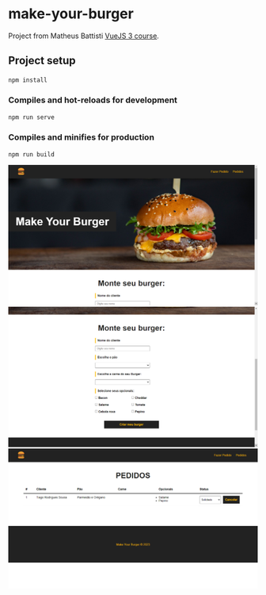 # make-your-burger
Project from Matheus Battisti [VueJS 3 course](https://www.youtube.com/playlist?list=PLnDvRpP8BnezDglaAvtWgQXzsOmXUuRHL).

## Project setup
```
npm install
```

### Compiles and hot-reloads for development
```
npm run serve
```

### Compiles and minifies for production
```
npm run build
```

![1](https://raw.githubusercontent.com/tiagors09/sources/master/make-your-burger/1.png)
![2](https://raw.githubusercontent.com/tiagors09/sources/master/make-your-burger/2.png)
![3](https://raw.githubusercontent.com/tiagors09/sources/master/make-your-burger/3.png)